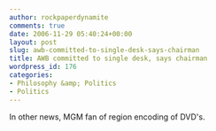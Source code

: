 ```yaml
---
author: rockpaperdynamite
comments: true
date: 2006-11-29 05:40:24+00:00
layout: post
slug: awb-committed-to-single-desk-says-chairman
title: AWB committed to single desk, says chairman
wordpress_id: 176
categories:
- Philosophy &amp; Politics
- Politics
---
```


In other news, MGM fan of region encoding of DVD's.
